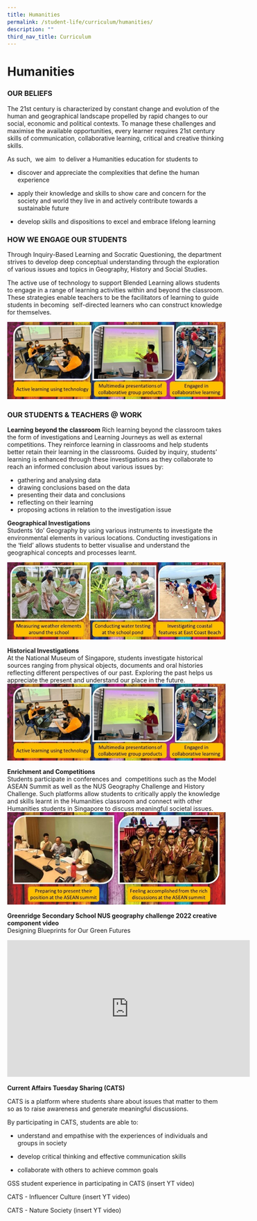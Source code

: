 ```yaml
---
title: Humanities
permalink: /student-life/curriculum/humanities/
description: ""
third_nav_title: Curriculum
---
```

# **Humanities**

### OUR BELIEFS

The 21st&nbsp;century is characterized by constant change and evolution of the human and geographical landscape propelled by rapid changes to our social, economic and political contexts. To manage these challenges and maximise the available opportunities, every learner requires 21st&nbsp;century skills of communication, collaborative learning, critical and creative thinking skills.&nbsp;

As such,&nbsp; we aim&nbsp; to deliver a Humanities education for students to&nbsp;

*   discover and appreciate the complexities that define the human experience
    
*   apply their knowledge and skills to show care and concern for the society and world they live in and actively contribute towards a sustainable future
    
*   develop skills and dispositions to excel and embrace lifelong learning
    

### HOW WE ENGAGE OUR STUDENTS

Through Inquiry-Based Learning and Socratic Questioning, the department strives to develop deep conceptual understanding through the exploration of various issues and topics in Geography, History and Social Studies.&nbsp;

The active use of technology to support Blended Learning allows students to engage in a range of learning activities within and beyond the classroom. These strategies enable teachers to be the facilitators of learning to guide students in becoming&nbsp; self-directed learners who can construct knowledge for themselves.

![](/images/Hum6.jpg)

### OUR STUDENTS &amp; TEACHERS @ WORK

**Learning beyond the classroom**
Rich learning beyond the classroom takes the form of investigations and Learning Journeys as well as external competitions. They reinforce learning in classrooms and help students better retain their learning in the classrooms. Guided by inquiry, students’ learning is enhanced through these investigations as they collaborate to reach an informed conclusion about various issues by:

*   gathering and analysing data&nbsp;
*   drawing conclusions based on the data
*   presenting their data and conclusions
*   reflecting on their learning&nbsp;
*   proposing actions in relation to the investigation issue

**Geographical Investigations**     
Students ‘do’ Geography by using various instruments to investigate the environmental elements in various locations. Conducting investigations in the ‘field’ allows students to better visualise and understand the geographical concepts and processes learnt.

![](/images/Hum2.jpg)

**Historical Investigations**     
At the National Museum of Singapore, students investigate historical sources ranging from physical objects, documents and oral histories reflecting different perspectives of our past. Exploring the past helps us appreciate the present and understand our place in the future.
![](/images/Hum6.jpg)


**Enrichment and Competitions**     
Students participate in conferences and&nbsp; competitions such as the Model ASEAN Summit as well as the NUS Geography Challenge and History Challenge. Such platforms allow students to critically apply the knowledge and skills learnt in the Humanities classroom and connect with other Humanities students in Singapore to discuss meaningful societal issues.
![](/images/Hum5.jpg)

**Greenridge Secondary School NUS geography challenge 2022 creative component video**   
Designing Blueprints for Our Green Futures



<iframe width="560" height="315" src="https://www.youtube.com/embed/i20N1l976dw" title="YouTube video player" frameborder="0" allow="accelerometer; autoplay; clipboard-write; encrypted-media; gyroscope; picture-in-picture" allowfullscreen=""></iframe>


**Current Affairs Tuesday Sharing (CATS)**  

CATS is a platform where students share about issues that matter to them so as to raise awareness and generate meaningful discussions.

By participating in CATS, students are able to:

*   understand and empathise with the experiences of individuals and groups in society
    
*   develop critical thinking and effective communication skills
    
*   collaborate with others to achieve common goals


GSS student experience in participating in CATS
(insert YT video)

CATS - Influencer Culture
(insert YT video)

CATS - Nature Society
(insert YT video)